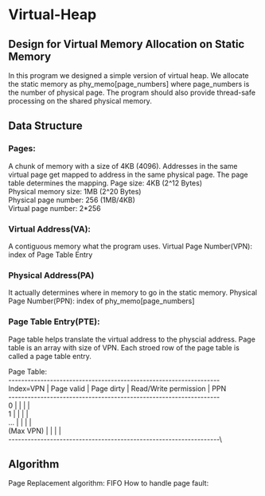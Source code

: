 # Virtual-Heap

## Design for Virtual Memory Allocation on Static Memory 
In this program we designed a simple version of virtual heap. We allocate the static memory as phy_memo[page_numbers] where page_numbers is the number of physical page. The program should also provide thread-safe processing on the shared physical memory. 

## Data Structure

### Pages:
A chunk of memory with a size of 4KB (4096). Addresses in the same virtual page get mapped to address in the same physical page. The page table determines the mapping.
Page size: 4KB (2^12 Bytes)\
Physical memory size: 1MB (2^20 Bytes)\
Physical page number: 256 (1MB/4KB)\
Virtual page number: 2*256

### Virtual Address(VA): 
A contiguous memory what the program uses.
Virtual Page Number(VPN): index of Page Table Entry

### Physical Address(PA) 
It actually determines where in memory to go in the static memory. 
Physical Page Number(PPN): index of phy_memo[page_numbers]

### Page Table Entry(PTE):
Page table helps translate the virtual address to the physcial address. Page table is an array with size of VPN. Each stroed row of the page table is called a page table entry. 

Page Table:\
------------------------------------------------------------------\
Index=VPN | Page valid | Page dirty | Read/Write permission | PPN \
------------------------------------------------------------------\
0         |            |            |                       |     \
1         |            |            |                       |     \
...       |            |            |                       |     \
(Max VPN) |            |            |                       |     \
------------------------------------------------------------------\

## Algorithm 
Page Replacement algorithm: FIFO
How to handle page fault:

  
  
